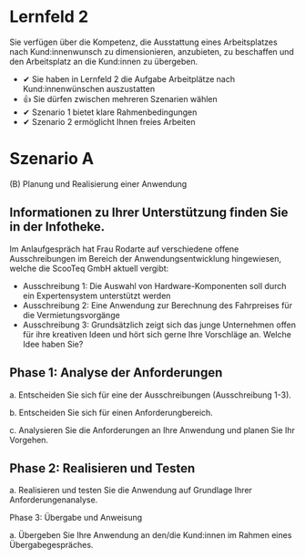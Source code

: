 # Lernfeld 2

Sie verfügen über die Kompetenz, die Ausstattung eines Arbeitsplatzes nach Kund:innenwunsch zu dimensionieren, anzubieten, zu beschaffen und den Arbeitsplatz an die Kund:innen zu übergeben.

- ✔ Sie haben in Lernfeld 2 die Aufgabe Arbeitplätze nach Kund:innenwünschen auszustatten
- 👍 Sie dürfen zwischen mehreren Szenarien wählen
- ✔ Szenario 1 bietet klare Rahmenbedingungen
- ✔ Szenario 2 ermöglicht Ihnen freies Arbeiten

# Szenario A 

(B) Planung und Realisierung einer Anwendung 

## Informationen zu Ihrer Unterstützung finden Sie in der Infotheke.

Im Anlaufgespräch hat Frau Rodarte auf verschiedene offene Ausschreibungen im Bereich der Anwendungsentwicklung hingewiesen, welche die ScooTeq GmbH aktuell vergibt:
- Ausschreibung 1: Die Auswahl von Hardware-Komponenten soll durch ein Expertensystem unterstützt werden
- Ausschreibung 2: Eine Anwendung zur Berechnung des Fahrpreises für die Vermietungsvorgänge
- Ausschreibung 3: Grundsätzlich zeigt sich das junge Unternehmen offen für ihre kreativen Ideen und hört sich gerne Ihre Vorschläge an. Welche Idee haben Sie?


## Phase 1: Analyse der Anforderungen

a.     Entscheiden Sie sich für eine der Ausschreibungen (Ausschreibung 1-3).

b.     Entscheiden Sie sich für einen Anforderungbereich.

c.     Analysieren Sie die Anforderungen an Ihre Anwendung und planen Sie Ihr Vorgehen.


## Phase 2: Realisieren und Testen

a.     Realisieren und testen Sie die Anwendung auf Grundlage Ihrer Anforderungenanalyse.


Phase 3: Übergabe und Anweisung

a.     Übergeben Sie Ihre Anwendung an den/die Kund:innen im Rahmen eines Übergabegespräches.


